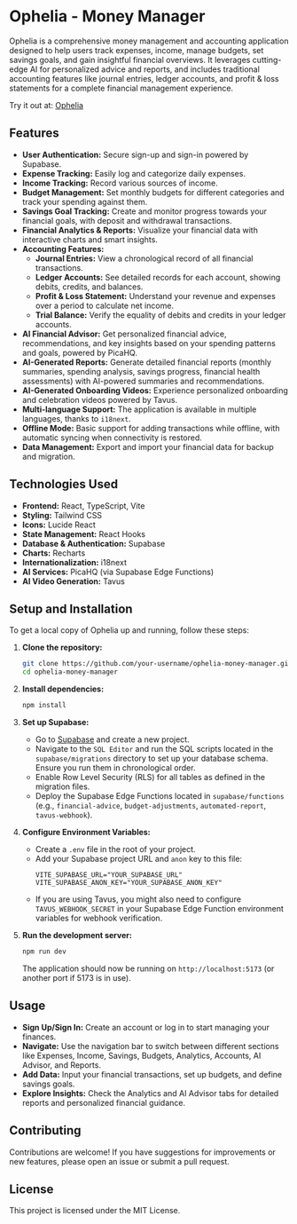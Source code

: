 # Ophelia - Money Manager

Ophelia is a comprehensive money management and accounting application designed to help users track expenses, income, manage budgets, set savings goals, and gain insightful financial overviews. It leverages cutting-edge AI for personalized advice and reports, and includes traditional accounting features like journal entries, ledger accounts, and profit & loss statements for a complete financial management experience.

Try it out at: [Ophelia](https://admirable-macaron-4c4433.netlify.app/)
## Features

-   **User Authentication:** Secure sign-up and sign-in powered by Supabase.
-   **Expense Tracking:** Easily log and categorize daily expenses.
-   **Income Tracking:** Record various sources of income.
-   **Budget Management:** Set monthly budgets for different categories and track your spending against them.
-   **Savings Goal Tracking:** Create and monitor progress towards your financial goals, with deposit and withdrawal transactions.
-   **Financial Analytics & Reports:** Visualize your financial data with interactive charts and smart insights.
-   **Accounting Features:**
    -   **Journal Entries:** View a chronological record of all financial transactions.
    -   **Ledger Accounts:** See detailed records for each account, showing debits, credits, and balances.
    -   **Profit & Loss Statement:** Understand your revenue and expenses over a period to calculate net income.
    -   **Trial Balance:** Verify the equality of debits and credits in your ledger accounts.
-   **AI Financial Advisor:** Get personalized financial advice, recommendations, and key insights based on your spending patterns and goals, powered by PicaHQ.
-   **AI-Generated Reports:** Generate detailed financial reports (monthly summaries, spending analysis, savings progress, financial health assessments) with AI-powered summaries and recommendations.
-   **AI-Generated Onboarding Videos:** Experience personalized onboarding and celebration videos powered by Tavus.
-   **Multi-language Support:** The application is available in multiple languages, thanks to `i18next`.
-   **Offline Mode:** Basic support for adding transactions while offline, with automatic syncing when connectivity is restored.
-   **Data Management:** Export and import your financial data for backup and migration.

## Technologies Used

-   **Frontend:** React, TypeScript, Vite
-   **Styling:** Tailwind CSS
-   **Icons:** Lucide React
-   **State Management:** React Hooks
-   **Database & Authentication:** Supabase
-   **Charts:** Recharts
-   **Internationalization:** i18next
-   **AI Services:** PicaHQ (via Supabase Edge Functions)
-   **AI Video Generation:** Tavus

## Setup and Installation

To get a local copy of Ophelia up and running, follow these steps:

1.  **Clone the repository:**
    ```bash
    git clone https://github.com/your-username/ophelia-money-manager.git
    cd ophelia-money-manager
    ```

2.  **Install dependencies:**
    ```bash
    npm install
    ```

3.  **Set up Supabase:**
    -   Go to [Supabase](https://supabase.com/) and create a new project.
    -   Navigate to the `SQL Editor` and run the SQL scripts located in the `supabase/migrations` directory to set up your database schema. Ensure you run them in chronological order.
    -   Enable Row Level Security (RLS) for all tables as defined in the migration files.
    -   Deploy the Supabase Edge Functions located in `supabase/functions` (e.g., `financial-advice`, `budget-adjustments`, `automated-report`, `tavus-webhook`).

4.  **Configure Environment Variables:**
    -   Create a `.env` file in the root of your project.
    -   Add your Supabase project URL and `anon` key to this file:
        ```
        VITE_SUPABASE_URL="YOUR_SUPABASE_URL"
        VITE_SUPABASE_ANON_KEY="YOUR_SUPABASE_ANON_KEY"
        ```
    -   If you are using Tavus, you might also need to configure `TAVUS_WEBHOOK_SECRET` in your Supabase Edge Function environment variables for webhook verification.

5.  **Run the development server:**
    ```bash
    npm run dev
    ```
    The application should now be running on `http://localhost:5173` (or another port if 5173 is in use).

## Usage

-   **Sign Up/Sign In:** Create an account or log in to start managing your finances.
-   **Navigate:** Use the navigation bar to switch between different sections like Expenses, Income, Savings, Budgets, Analytics, Accounts, AI Advisor, and Reports.
-   **Add Data:** Input your financial transactions, set up budgets, and define savings goals.
-   **Explore Insights:** Check the Analytics and AI Advisor tabs for detailed reports and personalized financial guidance.

## Contributing

Contributions are welcome! If you have suggestions for improvements or new features, please open an issue or submit a pull request.

## License

This project is licensed under the MIT License.
